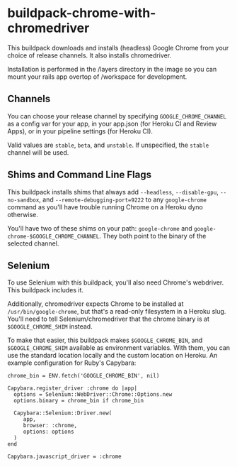 # buildpack-chrome-with-chromedriver

This buildpack downloads and installs (headless) Google Chrome from your choice
of release channels. It also installs chromedriver.

Installation is performed in the /layers directory in the image so you can mount your rails app
overtop of /workspace for development.

## Channels

You can choose your release channel by specifying `GOOGLE_CHROME_CHANNEL` as
a config var for your app, in your app.json (for Heroku CI and Review Apps),
or in your pipeline settings (for Heroku CI).

Valid values are `stable`, `beta`, and `unstable`. If unspecified, the `stable`
channel will be used.

## Shims and Command Line Flags

This buildpack installs shims that always add `--headless`, `--disable-gpu`,
`--no-sandbox`, and `--remote-debugging-port=9222` to any `google-chrome`
command as you'll have trouble running Chrome on a Heroku dyno otherwise.

You'll have two of these shims on your path: `google-chrome` and
`google-chrome-$GOOGLE_CHROME_CHANNEL`. They both point to the binary of
the selected channel.

## Selenium

To use Selenium with this buildpack, you'll also need Chrome's webdriver.
This buildpack includes it.

Additionally, chromedriver expects Chrome to be installed at `/usr/bin/google-chrome`,
but that's a read-only filesystem in a Heroku slug. You'll need to tell Selenium/chromedriver
that the chrome binary is at `$GOOGLE_CHROME_SHIM` instead.

To make that easier, this buildpack makes `$GOOGLE_CHROME_BIN`, and
`$GOOGLE_CHROME_SHIM` available as environment variables. With them, you can
use the standard location locally and the custom location on Heroku. An example
configuration for Ruby's Capybara:

```
chrome_bin = ENV.fetch('GOOGLE_CHROME_BIN', nil)

Capybara.register_driver :chrome do |app|
  options = Selenium::WebDriver::Chrome::Options.new
  options.binary = chrome_bin if chrome_bin

  Capybara::Selenium::Driver.new(
     app,
     browser: :chrome,
     options: options
  )
end

Capybara.javascript_driver = :chrome
```
